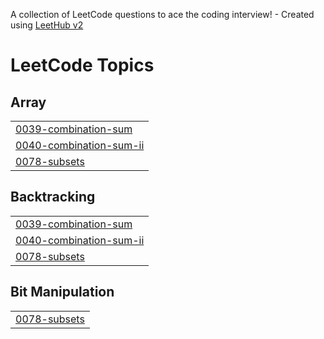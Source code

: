 A collection of LeetCode questions to ace the coding interview! - Created using [LeetHub v2](https://github.com/arunbhardwaj/LeetHub-2.0)
<!---LeetCode Topics Start-->
# LeetCode Topics
## Array
|  |
| ------- |
| [0039-combination-sum](https://github.com/lammu21/DSA-Recursion/tree/master/0039-combination-sum) |
| [0040-combination-sum-ii](https://github.com/lammu21/DSA-Recursion/tree/master/0040-combination-sum-ii) |
| [0078-subsets](https://github.com/lammu21/DSA-Recursion/tree/master/0078-subsets) |
## Backtracking
|  |
| ------- |
| [0039-combination-sum](https://github.com/lammu21/DSA-Recursion/tree/master/0039-combination-sum) |
| [0040-combination-sum-ii](https://github.com/lammu21/DSA-Recursion/tree/master/0040-combination-sum-ii) |
| [0078-subsets](https://github.com/lammu21/DSA-Recursion/tree/master/0078-subsets) |
## Bit Manipulation
|  |
| ------- |
| [0078-subsets](https://github.com/lammu21/DSA-Recursion/tree/master/0078-subsets) |
<!---LeetCode Topics End-->